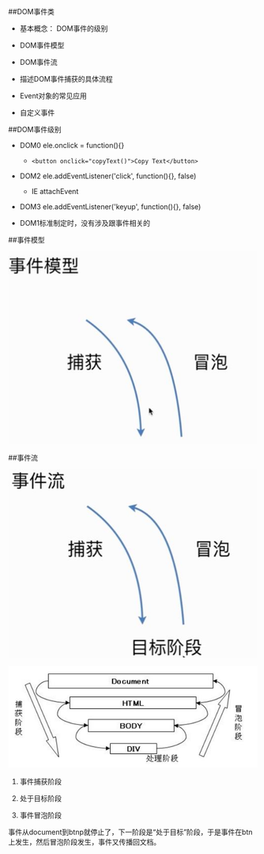 ##DOM事件类

- 基本概念： DOM事件的级别

- DOM事件模型

- DOM事件流

- 描述DOM事件捕获的具体流程

- Event对象的常见应用

- 自定义事件



##DOM事件级别

- DOM0    ele.onclick = function(){}

    - `<button onclick="copyText()">Copy Text</button>`

- DOM2    ele.addEventListener('click', function(){}, false)

    - IE    attachEvent

- DOM3    ele.addEventListener('keyup', function(){}, false)

- DOM1标准制定时，没有涉及跟事件相关的




##事件模型

![](/assets/360截图20171213150539302.jpg)


##事件流

![](/assets/360截图20171213150933985.jpg)

![](/assets/360截图20171213151535824.jpg)

1. 事件捕获阶段

2. 处于目标阶段

3. 事件冒泡阶段

事件从document到btnp就停止了，下一阶段是“处于目标”阶段，于是事件在btn上发生，然后冒泡阶段发生，事件又传播回文档。













